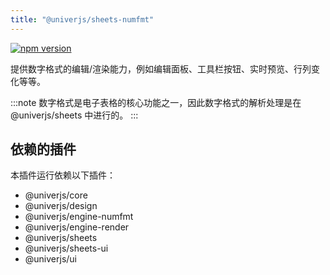 ```yaml
---
title: "@univerjs/sheets-numfmt"
---
```


[![npm version](https://img.shields.io/npm/v/@univerjs/sheets-numfmt)](https://npmjs.org/package/@univerjs/sheets-numfmt)

提供数字格式的编辑/渲染能力，例如编辑面板、工具栏按钮、实时预览、行列变化等等。

:::note
数字格式是电子表格的核心功能之一，因此数字格式的解析处理是在 @univerjs/sheets 中进行的。
:::

## 依赖的插件

本插件运行依赖以下插件：

- @univerjs/core
- @univerjs/design
- @univerjs/engine-numfmt
- @univerjs/engine-render
- @univerjs/sheets
- @univerjs/sheets-ui
- @univerjs/ui

